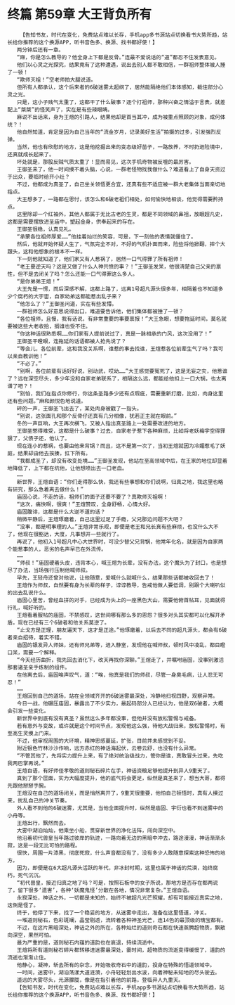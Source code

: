 # 终篇 第59章 大王背负所有
        【告知书友，时代在变化，免费站点难以长存，手机app多书源站点切换看书大势所趋，站长给你推荐的这个换源APP，听书音色多、换源、找书都好使！】
       两分钟后还有一章。
       “麻，你是怎么教导的？他全身上下都是反骨。”连最不爱说话的“道”都忍不住发表意见。
       他们以心灵之光探究，结果竟有了这种遭遇，说出去别人都不敢相信，一群祖师整体被人捶了一顿！
       “欺师灭祖！”空老师拍大腿说道。
       但所有人都承认，这个后来者的6破迷雾太超纲了，居然能隔绝他们本体感知，截住部分心灵之光。
       只是，这小子贱气太重了，这都干了什么破事？逐个打祖师，那种兴奋之情溢于言表，就差配上“桀桀”的怪笑声了，实在是有些辣眼睛。
       麻说不出话来，身为王煊的引路人，结果他却是首当其冲，成为被重点照顾的对象，成何体统？！
       他自然知道，肯定是因为自己当年的“流金岁月，记录美好生活”拍摄的过多，引发强烈反弹。
       当然，他也有欣慰的地方，这是他挖掘出来的变态级好苗子，一路放养，不时扔进险境中，还真就成长起来了。
       坏处就是，那股反贼气质太重了！显而易见，这次手机奇物被反噬的最厉害。
       王御圣来了，他一时间摸不着头脑，心说，一群老怪物找我做什么？难道看上了自身天资过于出众，要临时给开小灶？
       不过，他都成为真圣了，自己坐关领悟更合宜，还真有些不适应被一群大老集体当面亲切地指点。
       大王想多了，一路都在思忖，该怎么和6破老祖们相处，如何愉快地相谈，他觉得需要矜持点。
       这里除却一个红袖外，其他人都属于无比古老的生灵，都是不同领域的鼻祖，放眼超凡史，这都是需要摆放进圣庙中，塑起金身，供奉起来的存在。
       王御圣很稳，认真见礼。
       “承蒙各位祖师厚爱……”他挂着灿烂的笑容，可是，下一刻他的表情就僵住了。
       然后，他就开始怀疑人生了，气氛完全不对，不好的气机扑面而来，险些将他掀翻，摔个大跟头，这和他想象的根本不一样。
       下一刻他就知道了，他们家又有人惹祸了，居然一口气得罪了所有祖师！
       “老王要逆天吗？这是又做了什么人神共愤的事？！”王御圣发呆，他很清楚自己父亲的禀性，但不是去闭关了吗？怎么还能一口气得罪这么多人。
       “是你弟弟王煊！”
       大王先是一愣，而后深感不解，这都上路了，远离1号超凡源头很多年，相隔着也不知道多少个腐朽的大宇宙，自家幼弟这都能惹出乱子来？
       “他怎么了？”王御圣问道，实在有些发懵。
       一群祖师怎么好意思说得出口，难道要告诉他，他们集体都被捶了一顿？
       “各位祖师，且慢，我有话说，有非常重要的事要禀报！”大王急眼，想要拖延时间，莫名就要被这些大老收拾，搁谁也受不住。
       “你这种话很熟悉啊……你们家有人提前说过了，真是一脉相承的门风，这次没用了！”
       王御圣干瞪眼，连拖延的话语都被人抢先说了？
       “等会儿，各位前辈，这和我没关系啊，谁惹的事去找谁，王煊惹各位前辈生气了吗？我可以亲自教训他！”
       “不必了。”
       “别啊，各位前辈有话好好说，别动武，哎幼……”大王感觉要冤死了，这是无妄之灾，他惹谁了？远在深空尽头，多少年没和自家老弟联系了，相隔这么远，都能给他扣上一口大锅，也太离谱了吧？！
       “别怕，我们在指点你修行，你这条圣路多少还有点瑕疵，需要重新打磨，比如，肉身这里还有些问题。”麻和颜悦色地说道。
       砰的一声，王御圣飞出去了，某处肉身被戳了一指头。
       “别说，这张面孔和那个反骨仔还真有几分相像，犹若正主就在眼前。”
       冬的一声巨响，大王再次横飞，又被人指出真圣路上一处需要改进的地方。
       王御圣憋得难受，这都是什么破事？过去，自家老子惹下各种麻烦，比如将老妖梅宇空得罪狠了，父债子还，他认了。
       现在连小的惹祸，也要由他来背锅？而且，这不是第一次了，当初王煊就因为冷媚惹毛了妖庭，结果却由他去挨揍，扛下所有。
       “我都成圣了，却没有改变处境……”王御圣发现，他站在至高领域中后，在王家的地位却显着地降低了，上下都在坑他，让他想喷出去一口老血。
       ……
       新世界，王煊自语：“你们走得那么快，我还有些事想和你们说啊，归真之地，我这里也略有研究，那么急着离去做什么！”
       庙固心说，不走的话，祖师们的面子还要不要了？真欺师灭祖啊！
       “这次，痛快啊，很爽！”王煊赞叹，全身舒畅，心情大好。
       庙固腹诽，这都是什么大逆不道的话？
       稍微平静后，王煊琢磨着，自己这里过足了手瘾，父兄那边问题不大吧？
       “没事，都是明事理的人。”王煊非常乐观，即便是老王和兄长真有些麻烦，也没什么大不了，他现在很豁达，大度，凡事想开一些就行了。
       再说了，他初入1号超凡中心大世界时，可没少替父兄背锅，他常年化名，就是因为自家两个能惹事的人，恶劣的名声早已在外流传。
       ……
       “师叔！”庙固硬着头皮，违背本心，喊王煊为长辈，没有办法，这个魔头为了封口，也是想尽了办法，当场强行压制他喊师叔。
       早先，王轻舟还曾对他说，让他随意，爱喊什么就喊什么，结果那些话都被收回去了！
       王煊作为师叔，自然要有身为长辈的样子，谆谆教导，告戒他做人要低调，别跟个大喇叭似的出去乱说什么。
       庙固心里苦，曾经血拼的对手，已经成为头上的一座黑色大山，需要他俯首帖耳，见面就得行礼，喊好听的。
       王煊看着服帖的庙固，不禁感叹，这世间哪有那么多的恩怨？很多对头其实都可以化解开矛盾，现在已经有三个6破者和他关系莫逆了。
       “止戈方是正理，朋友遍天下，这才是正途。”他琢磨着，以后去不同的超凡源头，都会有6破者亲自招待，着实不错。
       庙固的银发异人师妹，还有师兄弟等，进入静室，发现他在喊师叔，顿时风中凌乱，都目瞪口呆，需要一个解释。
       “今天经历曲折，我先回去消化下，改天再找你深聊。”王煊走了，并嘱咐庙固，没事别激活那套诸圣亲手炼制的组件。
       在他离去后，庙固唉声叹气，道：“唉，他真是我们的师叔，尽管一身臭毛病，让人忍无可忍！”
       ……
       王煊回到自己的道场，站在全领域齐开的6破迷雾最深处，冷静地扫视四野，观察异常。
       今日一战，他碾压庙固，暴露出了不少实力，最起码部分人已经认为，他是双6破者，大概会引发一些变化。
       新世界中到底有没有真圣？虽然这么多年都没事，但他并没有放松警惕与戒备。
       若有意外与变故，或许就是这个时间节点，发现他这么强，待他大战归来，放松警惕时，有至高生灵摸上门来。
       不过，他审视周围的大环境，精神思感蔓延，扩张，目前并未感觉到不妥。
       附近银色竹林沙沙作响，远方赤红的神话海起伏，云卷云舒，也没有什么异常。
       “不管其他了，先将实力提升上来，有了绝对统治级战力，管你是谁，真敢冒头过来，先吃我两巴掌再说。”
       王煊自语，有好师侄孝敬的道则秘石碎片在手，神话资粮足够他提升到异人9重天了。
       真到了那个层面，实力大幅度提升，他的底气将会更足，纵然是真圣来了，想当大哥，都得先跟他掰掰手腕。
       王煊没在自己的道场闭关，而是悄然离开了，9重天很重要，他怕自己顿悟时，真有人摸过来，扰乱自己的冲关节奏。
       外人看不到他的6破迷雾，尤其是，当他全面提升时，纵然是庙固、宇衍也看不到迷雾中的小舟等。
       王煊出行，飘然而去。
       大雾中湖泊灿灿，他乘坐小船，贯穿新世界的净化法阵，闯向深空中。
       他沿着初代兽皇当年路过彼岸的轨迹，一路向着无边的黑暗中冲去，路途漫漫，神话渐渐永寂，这是一段无比可怕的路程。
       很快，周围一片漆黑，彻底死寂，什么声音都没有了，没有多少人敢随意探索这种恐怖的地方。
       因为，即便是在6大超凡源头活跃的年代，非冰封时期，这里也属于神话的荒漠，始终腐朽，死气沉沉。
       “初代兽皇，接近归真之地了吗？可是，按照石板中的女子所说，那地方是否存在都两说了，留下很多‘遗害’，各种‘妖魔鬼怪’分散在各地，情况非常复杂。”王煊自语。
       永寂深处，神话之外，一切都是未知的，始终不被超凡光芒照耀，却有可能接近真实之地，这倒是怪了。
       终于，他停了下来，找了一个稳妥的地方，从迷雾中走出，准备在这里悟道，冲关。
       一堆道则秘石，色彩斑斓，晶莹剔透，流转着各种神圣光芒，连14色的最顶级的瑰宝都有。
       不过，在这片黑暗深处，神话之外的所在，各种灿烂的道则奇石都在快速蒸腾超物质，飘散向深空，果然可怕。
       最为严重的是，道则秘石内蕴的道韵也在衰退，持续流逝中。
       王煊将所有道则秘石碎片都转移进迷雾最深处，霎时间，超物质的流逝变得缓慢了，道韵的流逝也渐渐止住。
       他静心，凝神，斩去所有的杂念，开始吸收奇石中的道韵，投身在特殊的悟道领域中。
       一时间，迷雾中，湖泊荡漾大道涟漪，小舟轻轻划出水波，向着神秘未知地的尽头驶去。
       遥远的大雾尽头，光源朦胧，像是在指引着他的前路，登临异人九重天。
       【告知书友，时代在变化，免费站点难以长存，手机app多书源站点切换看书大势所趋，站长给你推荐的这个换源APP，听书音色多、换源、找书都好使！】